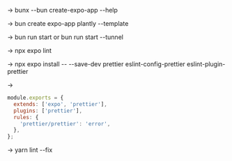 -> bunx --bun create-expo-app --help

-> bun create expo-app plantly --template

-> bun run start or bun run start --tunnel

-> npx expo lint

-> npx expo install -- --save-dev prettier eslint-config-prettier eslint-plugin-prettier

-> 
```javascript
module.exports = {
  extends: ['expo', 'prettier'],
  plugins: ['prettier'],
  rules: {
    'prettier/prettier': 'error',
  },
};
```

-> yarn lint --fix
